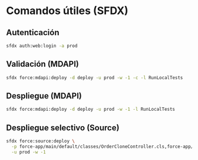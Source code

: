 # Comandos útiles (SFDX)

## Autenticación
```bash
sfdx auth:web:login -a prod
```

## Validación (MDAPI)
```bash
sfdx force:mdapi:deploy -d deploy -u prod -w -1 -c -l RunLocalTests
```

## Despliegue (MDAPI)
```bash
sfdx force:mdapi:deploy -d deploy -u prod -w -1 -l RunLocalTests
```

## Despliegue selectivo (Source)
```bash
sfdx force:source:deploy \
  -p force-app/main/default/classes/OrderCloneController.cls,force-app/main/default/pages/OrderClone.page \
  -u prod -w -1
```
